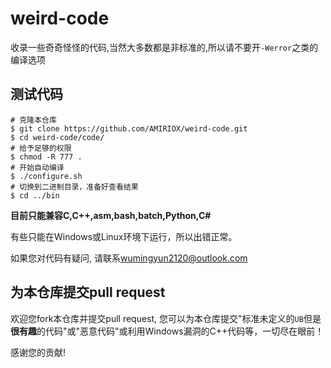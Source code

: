 # weird-code

收录一些奇奇怪怪的代码,当然大多数都是非标准的,所以请不要开`-Werror`之类的编译选项

## 测试代码

```
# 克隆本仓库
$ git clone https://github.com/AMIRIOX/weird-code.git
$ cd weird-code/code/
# 给予足够的权限
$ chmod -R 777 .
# 开始自动编译
$ ./configure.sh
# 切换到二进制目录，准备好查看结果
$ cd ../bin
```

**目前只能兼容C,C++,asm,bash,batch,Python,C#**

有些只能在Windows或Linux环境下运行，所以出错正常。

如果您对代码有疑问, 请联系[wumingyun2120@outlook.com](mailto:wumingyun2120@outlook.com)

## 为本仓库提交pull request

欢迎您fork本仓库并提交pull request, 您可以为本仓库提交"标准未定义的`UB`但是**很有趣**的代码"或"恶意代码"或利用Windows漏洞的C++代码等，一切尽在眼前！

感谢您的贡献!
